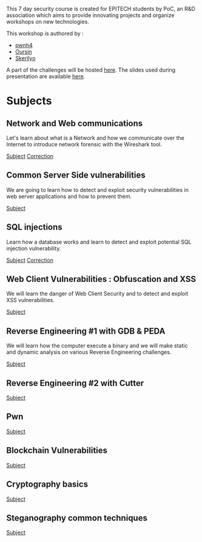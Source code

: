 This 7 day security course is created for EPITECH students by PoC, an R&D association which aims to provide innovating projects and organize workshops on new technologies.

This workshop is authored by :
* [pwnh4](https://twitter.com/pwnh4)
* [Oursin](https://twitter.com/imaseaurchin)
* [Skerilyo](https://twitter.com/skerilyo)

A part of the challenges will be hosted [here](https://challs.pwnh4.com).
The slides used during presentation are available [here](https://slides.com/pwnh4).

# Subjects

## Network and Web communications

Let's learn about what is a Network and how we communicate over the Internet to introduce network forensic with the Wireshark tool.

[Subject](NETWORK/student.md)
[Correction](NETWORK/teacher.md)

## Common Server Side vulnerabilities

We are going to learn how to detect and exploit security vulnerabilities in web server applications and how to prevent them.

[Subject](WEBSERVER/student.md)

## SQL injections

Learn how a database works and learn to detect and exploit potential SQL injection vulnerability.

[Subject](SQLI/student.md)
[Correction](SQLI/teacher.md)

## Web Client Vulnerabilities : Obfuscation and XSS

We will learn the danger of Web Client Security and to detect and exploit XSS vulnerabilities.

[Subject](WEBCLIENT/student.md)

## Reverse Engineering #1 with GDB & PEDA

We will learn how the computer execute a binary and we will make static and dynamic analysis on various Reverse Engineering challenges.

[Subject](REVERSE1/student.md)

## Reverse Engineering #2 with Cutter

[Subject](REVERSE1/teacher.md)

## Pwn

[Subject](PWN/student.md)

## Blockchain Vulnerabilities

[Subject](BLOCKCHAIN/student.md)

## Cryptography basics

[Subject](CRYPTOGRAPHY/student.md)

## Steganography common techniques

[Subject](STEGANOGRAPHY/student.md)
